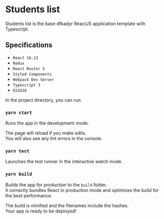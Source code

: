 # Students list

Students list is the base dfkadyr ReactJS application template with Typescript.

## Specifications

-   `React 16.13`
-   `Redux`
-   `React Router 5`
-   `Styled Components`
-   `Webpack Dev Server`
-   `Typescript 3`
-   `ES2018`

In the project directory, you can run:

### `yarn start`

Runs the app in the development mode.<br />

The page will reload if you make edits.<br />
You will also see any lint errors in the console.

### `yarn test`

Launches the test runner in the interactive watch mode.<br />

### `yarn build`

Builds the app for production to the `build` folder.<br />
It correctly bundles React in production mode and optimizes the build for the best performance.

The build is minified and the filenames include the hashes.<br />
Your app is ready to be deployed!

